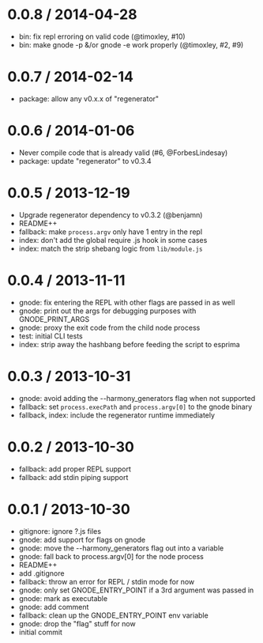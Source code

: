 
0.0.8 / 2014-04-28
==================

  * bin: fix repl erroring on valid code (@timoxley, #10)
  * bin: make gnode -p &/or gnode -e work properly (@timoxley, #2, #9)

0.0.7 / 2014-02-14
==================

  * package: allow any v0.x.x of "regenerator"

0.0.6 / 2014-01-06
==================

  * Never compile code that is already valid (#6, @ForbesLindesay)
  * package: update "regenerator" to v0.3.4

0.0.5 / 2013-12-19
==================

  * Upgrade regenerator dependency to v0.3.2 (@benjamn)
  * README++
  * fallback: make `process.argv` only have 1 entry in the repl
  * index: don't add the global require .js hook in some cases
  * index: match the strip shebang logic from `lib/module.js`

0.0.4 / 2013-11-11
==================

 * gnode: fix entering the REPL with other flags are passed in as well
 * gnode: print out the args for debugging purposes with GNODE_PRINT_ARGS
 * gnode: proxy the exit code from the child node process
 * test: initial CLI tests
 * index: strip away the hashbang before feeding the script to esprima

0.0.3 / 2013-10-31
==================

  * gnode: avoid adding the --harmony_generators flag when not supported
  * fallback: set `process.execPath` and `process.argv[0]` to the gnode binary
  * fallback, index: include the regenerator runtime immediately

0.0.2 / 2013-10-30
==================

  * fallback: add proper REPL support
  * fallback: add stdin piping support

0.0.1 / 2013-10-30
==================

  * gitignore: ignore ?.js files
  * gnode: add support for flags on gnode
  * gnode: move the --harmony_generators flag out into a variable
  * gnode: fall back to process.argv[0] for the node process
  * README++
  * add .gitignore
  * fallback: throw an error for REPL / stdin mode for now
  * gnode: only set GNODE_ENTRY_POINT if a 3rd argument was passed in
  * gnode: mark as executable
  * gnode: add comment
  * fallback: clean up the GNODE_ENTRY_POINT env variable
  * gnode: drop the "flag" stuff for now
  * initial commit
